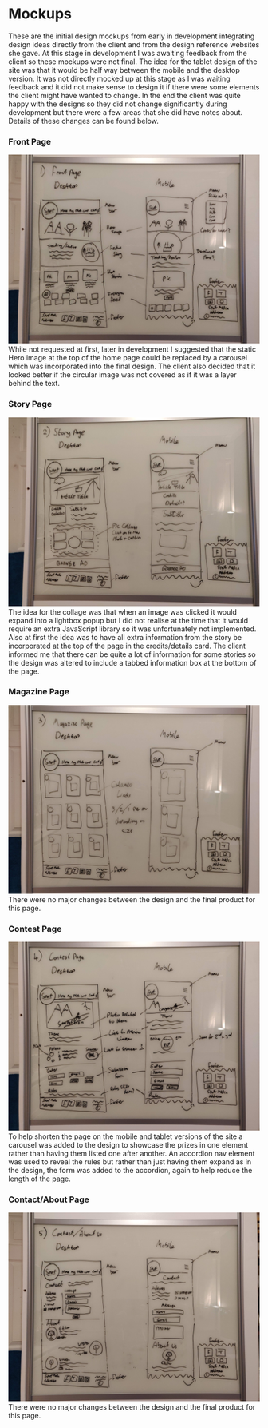 # Mockups

These are the initial design mockups from early in development integrating design ideas directly from the client and from the design reference websites she gave. At this stage in development I was awaiting feedback from the client so these mockups were not final. The idea for the tablet design of the site was that it would be half way between the mobile and the desktop version. It was not directly mocked up at this stage as I was waiting feedback and it did not make sense to design it if there were some elements the client might have wanted to change. In the end the client was quite happy with the designs so they did not change significantly during development but there were a few areas that she did have notes about. Details of these changes can be found below.

### Front Page
<img src="1_front.jpg" alt="Front Page">
While not requested at first, later in development I suggested that the static Hero image at the top of the home page could be replaced by a carousel which was incorporated into the final design. The client also decided that it looked better if the circular image was not covered as if it was a layer behind the text.

### Story Page
<img src="2_story.jpg" alt="Story Page">
The idea for the collage was that when an image was clicked it would expand into a lightbox popup but I did not realise at the time that it would require an extra JavaScript library so it was unfortunately not implemented. Also at first the idea was to have all extra information from the story be incorporated at the top of the page in the credits/details card. The client informed me that there can be quite a lot of information for some stories so the design was altered to include a tabbed information box at the bottom of the page.

### Magazine Page
<img src="3_magazine.jpg" alt="Magazine Page">
There were no major changes between the design and the final product for this page.

### Contest Page
<img src="4_contest.jpg" alt="Contest Page">
To help shorten the page on the mobile and tablet versions of the site a carousel was added to the design to showcase the prizes in one element rather than having them listed one after another. An accordion nav element was used to reveal the rules but rather than just having them expand as in the design, the form was added to the accordion, again to help reduce the length of the page.

### Contact/About Page
<img src="5_contact_about.jpg" alt="Contact/About Page">
There were no major changes between the design and the final product for this page.